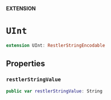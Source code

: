 **EXTENSION**

# `UInt`
```swift
extension UInt: RestlerStringEncodable
```

## Properties
### `restlerStringValue`

```swift
public var restlerStringValue: String
```
